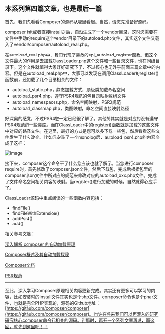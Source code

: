 ## 本系列第四篇文章，也是最后一篇

首先，我们先看看Composer的源码从哪里看起。当然，请您先准备好源码。

composer init或者直接install之后，自动生成了一个vendor目录，这时您需要在文件中手动的require这个vendor目录下的autoload.php文件，其实这个文件又载入了vendor/composer/autoload\_real.php。

在autoload\_real.php中，我们发现了熟悉的spl\_autoload\_register函数。但这个文件最大的作用是去加载ClassLoader.php这个文件和一些目录文件，也在同级目录下。这个文件就值得大家好好研究下了，不过核心也无外乎前面三篇文章中的内容。但是在autoload\_real.php中，大家可以发现在调用ClassLoader的register()函数前，还加载了几个目录相关的文件：

- autoload\_static.php，静态加载方式，顶级类加载命名空间
- autoload\_psr4.php，遵守PSR4规范的包目录映射数组文件
- autoload\_namespaces.php，命名空间映射，PSR0规范
- autoload\_classmap.php，类图映射，命名空间直接映射路径

好深奥的感觉，不过PSR4您一定已经很了解了。其他的其实就是对应的没有遵守PSR4规范的一些类库。而在ClassLoader中的register()函数就是加载的这些文件中对应的路径文件。在这里，最好的方式是您可以多下载一些包，然后看看这些文件发生了什么改变。比如我安装了一个monolog后，autoload\_psr4.php的内容变成了这样：

![image](https://mmbiz.qpic.cn/mmbiz_png/KMwYptRJicTwI3XwWEBeFTnicMXmvwT7vXLlga9FV640fbE0WRhOj3EVOZrzJrzibnCAia21ibjhgPtoVwzVyMnpTGw/640?wx_fmt=png&wxfrom=5&wx_lazy=1&wx_co=1)

接下来，composer这个命令干了什么您应该也就了解了。当您进行composer require时，首先修改了composer.json文件，然后下载包，完成后根据包里的composer.json文件中所对应的规范来修改对应的autoload\_xxx.php文件。完成了文件命名空间相关内容的映射。当register()进行加载的时候，自然就得心应手了。

ClassLoader源码中重点阅读的一些函数内容包括：

- findFile()
- findFileWithExtension()
- addPsr4()
- add()

相关参考文档：

[深入解析 composer 的自动加载原理](https://segmentfault.com/a/1190000014948542)

[Composer概述及其自动加载探秘](https://www.cnblogs.com/kelsen/p/laravel-composer.html)

[Composer文档](https://docs.phpcomposer.com/00-intro.html)

[PSR规范](https://psr.phphub.org/)

---

至此，深入学习Composer原理相关内容更新完成。其实还有更多可以学习的内容，比如安装时的install文件其实也是个php文件。composer命令也是个phar文件，也就是完全PHP实现的，源码的Github地址：[https://github.com/composer/composer](https://github.com/composer/composer)。也许在将来我们可以再深入的研究研究核心composer命令行相关的源码。到那时，再开一个系列文章再说，而这回，就先到这里吧！！